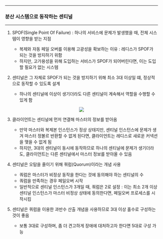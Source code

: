 -----
### 분산 시스템으로 동작하는 센티널
-----
1. SPOF(Single Point Of Failure) : 하나의 서비스에 문제가 발생했을 때, 전체 시스템이 영향을 받는 지점
   - 복제와 자동 페일 오버를 이용해 고광성을 확보하는 이유 : 레디스가 SPOF가 되는 것을 방지하기 위함
   - 하지만, 고가용성을 위해 도입하는 서비스가 SPOF가 되어버린다면, 이는 도입 할 필요가 없는 시스템

2. 센티널은 그 자체로 SPOF가 되는 것을 방지하기 위해 최소 3대 이상일 떄, 정상적으로 동작할 수 있도록 설계
   - 하나의 센티널에 이상이 생기더라도 다른 센티널이 계속해서 역할을 수행할 수 있게 함

<div align="center">
<img src="https://github.com/user-attachments/assets/6ee4d78e-933f-41b9-a91f-709eb8f65cbd">
</div>

3. 클라이언트는 센티널에 먼저 연결해 마스터의 정보를 받아옴
   - 만약 마스터와 복제본 인스턴스가 정상 상태지만, 센티널 인스턴스에 문제가 생겨 마스터 정볼르 반환할 수 없게 된다면, 클라이언트는 레디스로 새로운 커넥션을 맺을 수 없게 됨
   - 하지만, 3대의 센티널이 동시에 동작하므로 하나의 센티널에 문제가 생기더라도, 클라이언트는 다른 센티널에서 마스터 정보를 받아올 수 있음

4. 센티널은 오탐을 줄이기 위해 쿼럼(Quorum)이라는 개념 사용
   - 쿼럼은 마스터가 비정상 동작을 한다는 것에 동의해야 하는 센티널의 수
   - 쿼럼을 만족하는 경우 페일오버 시작
   - 일반적으로 센티널 인스턴스가 3개일 때, 쿼럼은 2로 설정 : 이는 최소 2개 이상 센티널 인스턴스가 마스터 비정상 상태에 동의한다면, 페일오버 프로세스를 시작시킴

5. 센티널은 쿼럼을 이용한 과반수 산출 개념을 사용하므로 3대 이상 홀수로 구성하는 것이 좋음
   - 보통 3대로 구성하며, 좀 더 견고하게 장애에 대처하고자 한다면 5대로 구성 가능
